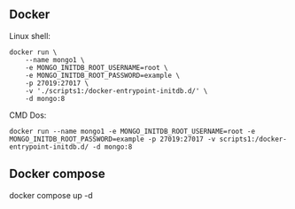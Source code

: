 ## Docker
Linux shell:
```
docker run \
    --name mongo1 \
	-e MONGO_INITDB_ROOT_USERNAME=root \
	-e MONGO_INITDB_ROOT_PASSWORD=example \
    -p 27019:27017 \
    -v './scripts1:/docker-entrypoint-initdb.d/' \
    -d mongo:8
```

CMD Dos:
```
docker run --name mongo1 -e MONGO_INITDB_ROOT_USERNAME=root -e MONGO_INITDB_ROOT_PASSWORD=example -p 27019:27017 -v scripts1:/docker-entrypoint-initdb.d/ -d mongo:8
```

## Docker compose
docker compose up -d